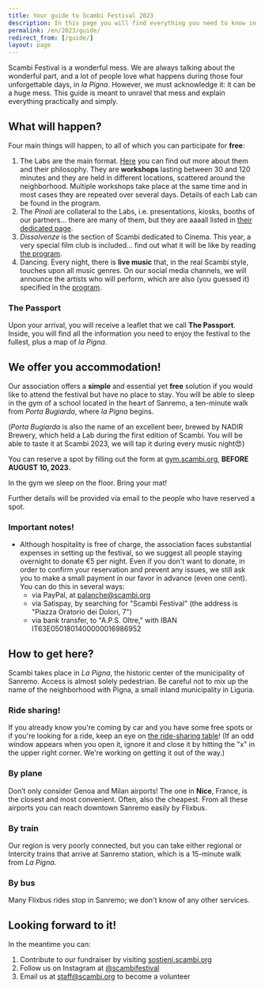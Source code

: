 ```yaml
---
title: Your guide to Scambi Festival 2023
description: In this page you will find everything you need to know in order to take part to the third edition of Scambi Festival!
permalink: /en/2023/guide/
redirect_from: [/guide/]
layout: page
---
```


Scambi Festival is a wonderful mess. We are always talking about the wonderful part, and a lot of people love what happens during those four unforgettable days, in *la Pigna*. However, we must acknowledge it: it can be a huge mess. This guide is meant to unravel that mess and explain everything practically and simply.

## What will happen?

Four main things will happen, to all of which you can participate for **free**:

1. The Labs are the main format. [Here](https://scambi.org/en/labs) you can find out more about them and their philosophy. They are **workshops** lasting between 30 and 120 minutes and they are held in different locations, scattered around the neighborhood. Multiple workshops take place at the same time and in most cases they are repeated over several days. Details of each Lab can be found in the program.
2. The *Pinoli* are collateral to the Labs, i.e. presentations, kiosks, booths of our partners… there are many of them, but they are aaaall listed in [their dedicated page](https://scambi.org/en/2023/pinoli).
3. *Dissolvenze* is the section of Scambi dedicated to Cinema. This year, a very special film club is included… find out what it will be like by reading [the program](https://scambi.org/en/program).
4. Dancing. Every night, there is **live music** that, in the real Scambi style, touches upon all music genres. On our social media channels, we will announce the artists who will perform, which are also (you guessed it) specified in the [program](https://scambi.org/en/program).

### The Passport

Upon your arrival, you will receive a leaflet that we call **The Passport**. Inside, you will find all the information you need to enjoy the festival to the fullest, plus a map of *la Pigna*.

## We offer you accommodation!

Our association offers a **simple** and essential yet **free** solution if you would like to attend the festival but have no place to stay. You will be able to sleep in the gym of a school located in the heart of Sanremo, a ten-minute walk from *Porta Bugiarda*, where *la Pigna* begins.

(*Porta Bugiarda* is also the name of an excellent beer, brewed by NADIR Brewery, which held a Lab during the first edition of Scambi. You will be able to taste it at Scambi 2023, we will tap it during every music night😍)

You can reserve a spot by filling out the form at [gym.scambi.org](http://gym.scambi.org), **BEFORE AUGUST 10, 2023.**

In the gym we sleep on the floor. Bring your mat!

Further details will be provided via email to the people who have reserved a spot.

### Important notes!

- Although hospitality is free of charge, the association faces substantial expenses in setting up the festival, so we suggest all people staying overnight to donate €5 per night. Even if you don't want to donate, in order to confirm your reservation and prevent any issues, we still ask you to make a small payment in our favor in advance (even one cent). You can do this in several ways: 
  - via PayPal, at palanche@scambi.org
  - via Satispay, by searching for "Scambi Festival" (the address is "Piazza Oratorio dei Dolori, 7")
  - via bank transfer, to "A.P.S. Oltre," with IBAN IT63E0501801400000016986952

## How to get here?

Scambi takes place in *La Pigna*, the historic center of the municipality of Sanremo. Access is almost solely pedestrian. Be careful not to mix up the name of the neighborhood with Pigna, a small inland municipality in Liguria.

### Ride sharing!

If you already know you're coming by car and you have some free spots or if you're looking for a ride, keep an eye on [the ride-sharing table](https://nuvola.scambi.org/s/QWoqXbCLGM7a6Z9 '2023 Scambi ride sharing')! (If an odd window appears when you open it, ignore it and close it by hitting the "x" in the upper right corner. We're working on getting it out of the way.)

### By plane

Don’t only consider Genoa and Milan airports! The one in **Nice**, France, is the closest and most convenient. Often, also the cheapest. From all these airports you can reach downtown Sanremo easily by Flixbus.

### By train

Our region is very poorly connected, but you can take either regional or Intercity trains that arrive at Sanremo station, which is a 15-minute walk from *La Pigna*.

### By bus

Many Flixbus rides stop in Sanremo; we don't know of any other services.

## Looking forward to it!

In the meantime you can:

1. Contribute to our fundraiser by visiting [sostieni.scambi.org](https://sostieni.scambi.org)
2. Follow us on Instagram at [@scambifestival](https://instagram.com/scambifestival)
3. Email us at [staff@scambi.org](mailto:staff@scambi.org?subject=Volunteer%20application) to become a volunteer
